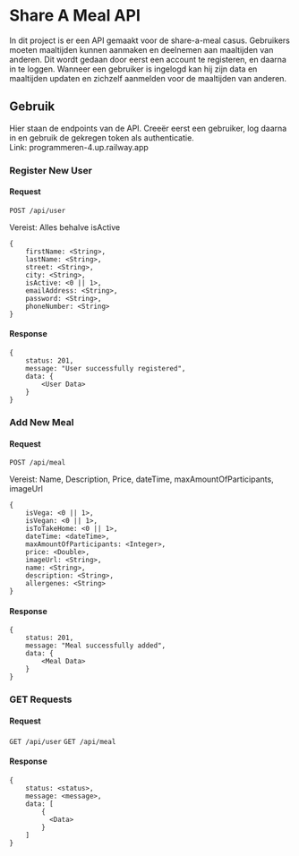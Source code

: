 # Share A Meal API
In dit project is er een API gemaakt voor de share-a-meal casus.
Gebruikers moeten maaltijden kunnen aanmaken en deelnemen aan maaltijden van anderen.
Dit wordt gedaan door eerst een account te registeren, en daarna in te loggen.
Wanneer een gebruiker is ingelogd kan hij zijn data en maaltijden updaten en zichzelf aanmelden voor de maaltijden van anderen.


## Gebruik
Hier staan de endpoints van de API. Creeër eerst een gebruiker, log daarna in en gebruik de gekregen token als authenticatie.  
Link: programmeren-4.up.railway.app

### Register New User
#### Request
`POST /api/user` 

Vereist: Alles behalve isActive

    {
        firstName: <String>,
        lastName: <String>,
        street: <String>,
        city: <String>,
        isActive: <0 || 1>,
        emailAddress: <String>,
        password: <String>,
        phoneNumber: <String>
    }
#### Response
    {
        status: 201,
        message: "User successfully registered",
        data: {
            <User Data>
        }
    }

### Add New Meal
#### Request
`POST /api/meal`

Vereist: Name, Description, Price, dateTime, maxAmountOfParticipants, imageUrl

    {
        isVega: <0 || 1>,
        isVegan: <0 || 1>,
        isToTakeHome: <0 || 1>,
        dateTime: <dateTime>,
        maxAmountOfParticipants: <Integer>,
        price: <Double>,
        imageUrl: <String>,
        name: <String>,
        description: <String>,
        allergenes: <String>
    }
#### Response
    {
        status: 201,
        message: "Meal successfully added",
        data: {
            <Meal Data>
        }
    }

### GET Requests
#### Request
`GET /api/user` `GET /api/meal`

#### Response
    {
        status: <status>,
        message: <message>,
        data: [
            {
              <Data>
            }
        ]
    }